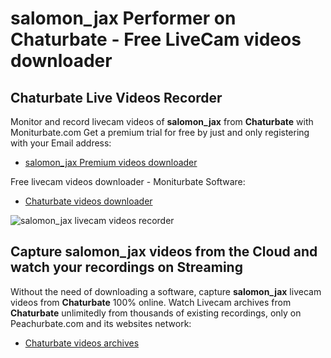 # salomon_jax Performer on Chaturbate - Free LiveCam videos downloader

## Chaturbate Live Videos Recorder

Monitor and record livecam videos of **salomon_jax** from **Chaturbate** with Moniturbate.com
Get a premium trial for free by just and only registering with your Email address:
* [salomon_jax Premium videos downloader](https://moniturbate.com/request-demo-licence-key.html)

Free livecam videos downloader - Moniturbate Software:
* [Chaturbate videos downloader](https://moniturbate.com/moniturbate-download-software.html)

![salomon_jax livecam videos recorder](https://peachurnet.com/templates/moniturbate-software.png)


## Capture salomon_jax videos from the Cloud and watch your recordings on Streaming

Without the need of downloading a software, capture **salomon_jax** livecam videos from **Chaturbate** 100% online.
Watch Livecam archives from **Chaturbate** unlimitedly from thousands of existing recordings, only on Peachurbate.com and its websites network:
* [Chaturbate videos archives](https://peachurnet.com/)